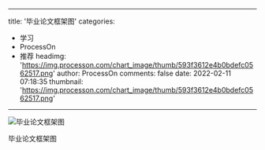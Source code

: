 
---
title: '毕业论文框架图'
categories: 
 - 学习
 - ProcessOn
 - 推荐
headimg: 'https://img.processon.com/chart_image/thumb/593f3612e4b0bdefc0562517.png'
author: ProcessOn
comments: false
date: 2022-02-11 07:18:35
thumbnail: 'https://img.processon.com/chart_image/thumb/593f3612e4b0bdefc0562517.png'
---

<div>   
<img class="thumb" alt="毕业论文框架图" src="https://img.processon.com/chart_image/thumb/593f3612e4b0bdefc0562517.png" referrerpolicy="no-referrer">
<p>毕业论文框架图</p>  
</div>
            